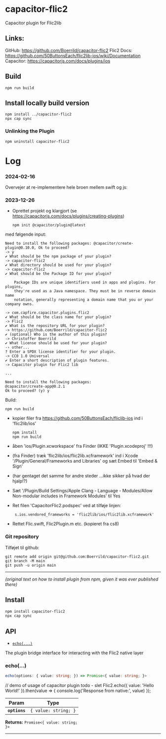 # capacitor-flic2
Capacitor plugin for Flic2lib

## Links:
GitHub: https://github.com/Boerrild/capacitor-flic2
Flic2 Docs: https://github.com/50ButtonsEach/flic2lib-ios/wiki/Documentation
Capacitor: https://capacitorjs.com/docs/plugins/ios

## Build

    npm run build

## Install locally build version

    npm install ../capacitor-flic2
    npx cap sync

### Unlinking the Plugin

    npm uninstall capacitor-flic2




# Log

### 2024-02-16

Overvejer at re-implementere hele broen mellem swift og js:




### 2023-12-26
- Oprettet projekt og klargjort
  (se https://capacitorjs.com/docs/plugins/creating-plugins)

      npm init @capacitor/plugin@latest

med følgende input:

    Need to install the following packages: @capacitor/create-plugin@0.10.0, Ok to proceed? 
    -> y
    ✔ What should be the npm package of your plugin?
    -> capacitor-flic2
    ✔ What directory should be used for your plugin?
    -> capacitor-flic2
    ✔ What should be the Package ID for your plugin?
    
        Package IDs are unique identifiers used in apps and plugins. For plugins,
        they're used as a Java namespace. They must be in reverse domain name
        notation, generally representing a domain name that you or your company owns.
    
    -> com.capfire.capacitor.plugins.flic2
    ✔ What should be the class name for your plugin?
    -> Flic2
    ✔ What is the repository URL for your plugin?
    -> https://github.com/Boerrild/capacitor-flic2
    ✔ (optional) Who is the author of this plugin?
    -> Christoffer Boerrild
    ✔ What license should be used for your plugin?
    -› other...
    ? Enter a SPDX license identifier for your plugin.
    -> CC0 1.0 Universal
    ✔ Enter a short description of plugin features.
    -> Capacitor plugin for Flic2 lib
    
    ...
    
    Need to install the following packages:
    @capacitor/create-app@0.2.1
    Ok to proceed? (y) y

Build:

    npm run build

- kopier filer fra https://github.com/50ButtonsEach/fliclib-ios ind i 'flic2lib/ios'

      npm install
      npm run build   

- åben 'ios/Plugin.xcworkspace' fra Finder (IKKE 'Plugin.xcodeproj' !!!)

- (fra Finder) træk 'flic2lib/ios/flic2lib.xcframework' ind i Xcode '/Plugin/General/Frameworks and Libraries' og sæt Embed til 'Embed & Sign'
- (har gentaget det samme for andre steder ...ikke sikker på hvad der hjalp!?)

- Sæt '/Plugin/Build Settings/Apple Clang - Language - Modules/Allow Non-modular includes in Framework Modules' til Yes

- Ret filen 'CapacitorFlic2.podspec' ved at tilføje linjen:

       s.ios.vendored_frameworks = 'flic2lib/ios/flic2lib.xcframework'

- Rettet Flic.swift, Flic2Plugin.m etc. (kopieret fra cs8)



### Git repository
Tilføjet til github:

    git remote add origin git@github.com:Boerrild/capacitor-flic2.git
    git branch -M main
    git push -u origin main


--- 

_(original text on how to install plugin from npm, given it was ever published there)_
## Install

```bash
npm install capacitor-flic2
npx cap sync
```

## API

<docgen-index>

* [`echo(...)`](#echo)

</docgen-index>

<docgen-api>
<!--Update the source file JSDoc comments and rerun docgen to update the docs below-->

The plugin bridge interface for interacting with the Flic2 native layer

### echo(...)

```typescript
echo(options: { value: string; }) => Promise<{ value: string; }>
```

// demo of usage of capacitor plugin todo - slet
Flic2.echo({ value: 'Hello World!' }).then(value =&gt; {
    console.log('Response from native:', value)
});

| Param         | Type                            |
| ------------- | ------------------------------- |
| **`options`** | <code>{ value: string; }</code> |

**Returns:** <code>Promise&lt;{ value: string; }&gt;</code>

--------------------

</docgen-api>
